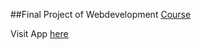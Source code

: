 ##Final Project of Webdevelopment [Course](https://www.udemy.com/share/101WcUBEcZeFpVQnw=/ "Udemy Course")


Visit App [here](https://jannisgrebien.github.io/smartbrainApp/)
